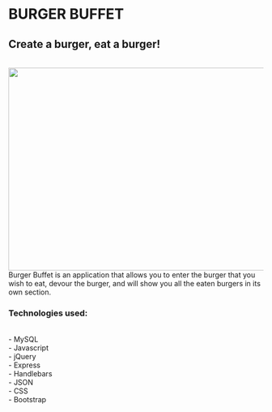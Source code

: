 # BURGER BUFFET

<h2>
Create a burger, eat a burger!</h2>
<br>
<img src="public/assets/images/rec.gif" height="400px" width="600px">
<br>
Burger Buffet is an application that allows you to enter the burger that you wish to eat, devour the burger, and will show you all the eaten burgers in its own section. <br>

<h3>Technologies used: </h3><br>
- MySQL<br>
- Javascript <br>
- jQuery <br>
- Express <br>
- Handlebars <br>
- JSON <br>
- CSS <br>
- Bootstrap <br>
